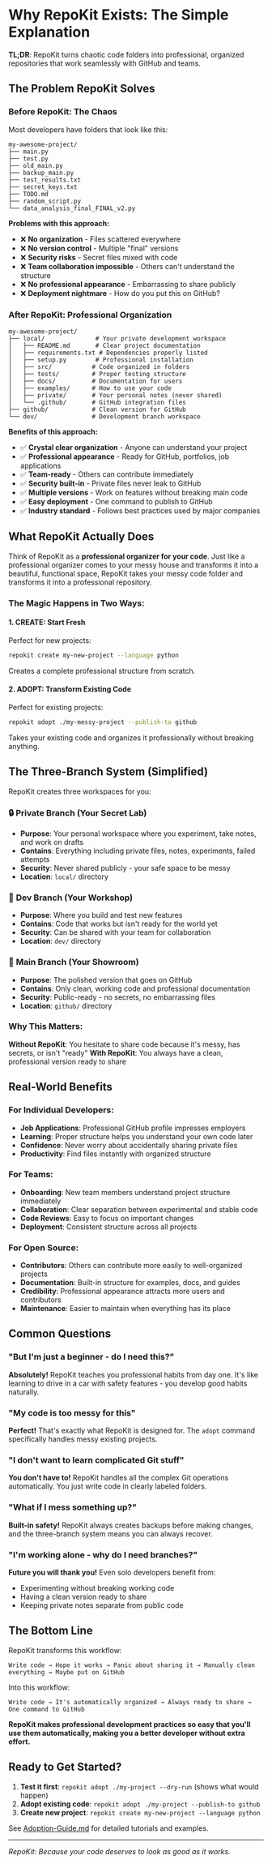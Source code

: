 # Why RepoKit Exists: The Simple Explanation

**TL;DR**: RepoKit turns chaotic code folders into professional, organized repositories that work seamlessly with GitHub and teams.

## The Problem RepoKit Solves

### Before RepoKit: The Chaos
Most developers have folders that look like this:
```
my-awesome-project/
├── main.py
├── test.py
├── old_main.py
├── backup_main.py
├── test_results.txt
├── secret_keys.txt
├── TODO.md
├── random_script.py
└── data_analysis_final_FINAL_v2.py
```

**Problems with this approach:**
- ❌ **No organization** - Files scattered everywhere
- ❌ **No version control** - Multiple "final" versions
- ❌ **Security risks** - Secret files mixed with code
- ❌ **Team collaboration impossible** - Others can't understand the structure
- ❌ **No professional appearance** - Embarrassing to share publicly
- ❌ **Deployment nightmare** - How do you put this on GitHub?

### After RepoKit: Professional Organization
```
my-awesome-project/
├── local/              # Your private development workspace
│   ├── README.md       # Clear project documentation
│   ├── requirements.txt # Dependencies properly listed
│   ├── setup.py        # Professional installation
│   ├── src/           # Code organized in folders
│   ├── tests/         # Proper testing structure
│   ├── docs/          # Documentation for users
│   ├── examples/      # How to use your code
│   ├── private/       # Your personal notes (never shared)
│   └── .github/       # GitHub integration files
├── github/            # Clean version for GitHub
└── dev/               # Development branch workspace
```

**Benefits of this approach:**
- ✅ **Crystal clear organization** - Anyone can understand your project
- ✅ **Professional appearance** - Ready for GitHub, portfolios, job applications
- ✅ **Team-ready** - Others can contribute immediately
- ✅ **Security built-in** - Private files never leak to GitHub
- ✅ **Multiple versions** - Work on features without breaking main code
- ✅ **Easy deployment** - One command to publish to GitHub
- ✅ **Industry standard** - Follows best practices used by major companies

## What RepoKit Actually Does

Think of RepoKit as a **professional organizer for your code**. Just like a professional organizer comes to your messy house and transforms it into a beautiful, functional space, RepoKit takes your messy code folder and transforms it into a professional repository.

### The Magic Happens in Two Ways:

#### 1. **CREATE**: Start Fresh
Perfect for new projects:
```bash
repokit create my-new-project --language python
```
Creates a complete professional structure from scratch.

#### 2. **ADOPT**: Transform Existing Code
Perfect for existing projects:
```bash
repokit adopt ./my-messy-project --publish-to github
```
Takes your existing code and organizes it professionally without breaking anything.

## The Three-Branch System (Simplified)

RepoKit creates three workspaces for you:

### 🔒 **Private Branch** (Your Secret Lab)
- **Purpose**: Your personal workspace where you experiment, take notes, and work on drafts
- **Contains**: Everything including private files, notes, experiments, failed attempts
- **Security**: Never shared publicly - your safe space to be messy
- **Location**: `local/` directory

### 🔧 **Dev Branch** (Your Workshop)
- **Purpose**: Where you build and test new features
- **Contains**: Code that works but isn't ready for the world yet
- **Security**: Can be shared with your team for collaboration
- **Location**: `dev/` directory

### 🌟 **Main Branch** (Your Showroom)
- **Purpose**: The polished version that goes on GitHub
- **Contains**: Only clean, working code and professional documentation
- **Security**: Public-ready - no secrets, no embarrassing files
- **Location**: `github/` directory

### Why This Matters:
**Without RepoKit**: You hesitate to share code because it's messy, has secrets, or isn't "ready"
**With RepoKit**: You always have a clean, professional version ready to share

## Real-World Benefits

### For Individual Developers:
- **Job Applications**: Professional GitHub profile impresses employers
- **Learning**: Proper structure helps you understand your own code later
- **Confidence**: Never worry about accidentally sharing private files
- **Productivity**: Find files instantly with organized structure

### For Teams:
- **Onboarding**: New team members understand project structure immediately
- **Collaboration**: Clear separation between experimental and stable code
- **Code Reviews**: Easy to focus on important changes
- **Deployment**: Consistent structure across all projects

### For Open Source:
- **Contributors**: Others can contribute more easily to well-organized projects
- **Documentation**: Built-in structure for examples, docs, and guides
- **Credibility**: Professional appearance attracts more users and contributors
- **Maintenance**: Easier to maintain when everything has its place

## Common Questions

### "But I'm just a beginner - do I need this?"
**Absolutely!** RepoKit teaches you professional habits from day one. It's like learning to drive in a car with safety features - you develop good habits naturally.

### "My code is too messy for this"
**Perfect!** That's exactly what RepoKit is designed for. The `adopt` command specifically handles messy existing projects.

### "I don't want to learn complicated Git stuff"
**You don't have to!** RepoKit handles all the complex Git operations automatically. You just write code in clearly labeled folders.

### "What if I mess something up?"
**Built-in safety!** RepoKit always creates backups before making changes, and the three-branch system means you can always recover.

### "I'm working alone - why do I need branches?"
**Future you will thank you!** Even solo developers benefit from:
- Experimenting without breaking working code
- Having a clean version ready to share
- Keeping private notes separate from public code

## The Bottom Line

RepoKit transforms this workflow:
```
Write code → Hope it works → Panic about sharing it → Manually clean everything → Maybe put on GitHub
```

Into this workflow:
```
Write code → It's automatically organized → Always ready to share → One command to GitHub
```

**RepoKit makes professional development practices so easy that you'll use them automatically, making you a better developer without extra effort.**

## Ready to Get Started?

1. **Test it first**: `repokit adopt ./my-project --dry-run` (shows what would happen)
2. **Adopt existing code**: `repokit adopt ./my-project --publish-to github`
3. **Create new project**: `repokit create my-new-project --language python`

See [Adoption-Guide.md](./Adoption-Guide.md) for detailed tutorials and examples.

---

*RepoKit: Because your code deserves to look as good as it works.*
